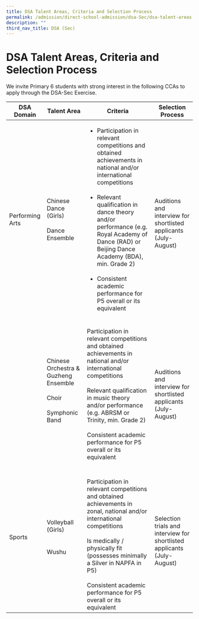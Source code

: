 ```yaml
---
title: DSA Talent Areas, Criteria and Selection Process
permalink: /admission/direct-school-admission/dsa-Sec/dsa-talent-areas-criteria-and-selection-process
description: ""
third_nav_title: DSA (Sec)
---
```

# **DSA Talent Areas, Criteria and Selection Process**

We invite Primary 6 students with strong interest in the following CCAs to apply through the DSA-Sec Exercise.

| DSA Domain 	| Talent Area 	| Criteria 	| Selection Process 	|
|---	|---	|---	|---	|
| Performing Arts 	| Chinese Dance (Girls)<br><br>Dance Ensemble 	| <ul><li>Participation in relevant competitions and obtained achievements in national and/or international competitions</li><br><li>Relevant qualification in dance theory and/or performance (e.g. Royal Academy of Dance (RAD) or Beijing Dance Academy (BDA), min. Grade 2)</li><br><li>Consistent academic performance for P5 overall or its equivalent</li></ul> 	| <br>Auditions and interview for shortlisted applicants (July-August) 	|
|  	| Chinese Orchestra & Guzheng Ensemble<br><br>Choir<br><br>Symphonic Band 	| <br>Participation in relevant competitions and obtained achievements in national and/or international competitions<br><br>Relevant qualification in music theory and/or performance (e.g. ABRSM or Trinity, min. Grade 2)<br><br>Consistent academic performance for P5 overall or its equivalent 	| <br>Auditions and interview for shortlisted applicants (July-August)<br> 	|
| Sports 	| Volleyball (Girls)<br><br><br>Wushu 	| <br><br>Participation in relevant competitions and obtained achievements in zonal, national and/or international competitions<br><br>Is medically / physically fit (possesses minimally a Silver in NAPFA in P5)<br><br>Consistent academic performance for P5 overall or its equivalent<br> 	| <br>Selection trials and interview for shortlisted applicants (July-August) 	|